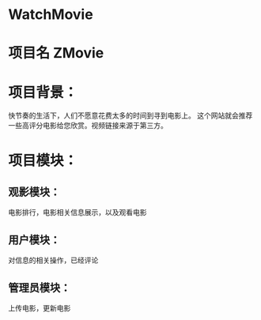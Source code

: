 # WatchMovie

# 项目名 ZMovie
# 项目背景：
快节奏的生活下，人们不愿意花费太多的时间到寻到电影上。
这个网站就会推荐一些高评分电影给您欣赏。视频链接来源于第三方。
# 项目模块：
## 观影模块：
电影排行，电影相关信息展示，以及观看电影
## 用户模块：
对信息的相关操作，已经评论
## 管理员模块：
上传电影，更新电影

